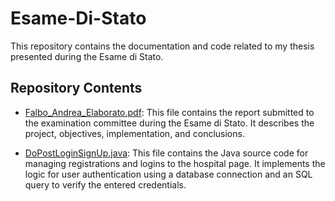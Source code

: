 # Esame-Di-Stato

This repository contains the documentation and code related to my thesis presented during the Esame di Stato.

## Repository Contents

- [Falbo_Andrea_Elaborato.pdf](Falbo_Andrea_Elaborato.pdf): This file contains the report submitted to the examination committee during the Esame di Stato. It describes the project, objectives, implementation, and conclusions.

- [DoPostLoginSignUp.java](DoPostLoginSignUp.java): This file contains the Java source code for managing registrations and logins to the hospital page. It implements the logic for user authentication using a database connection and an SQL query to verify the entered credentials.


